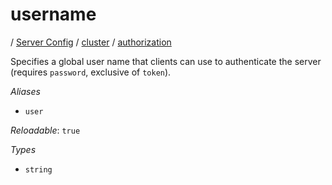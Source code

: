 # username

/ [Server Config](/ref/config/index.md) / [cluster](/ref/config/cluster/index.md) / [authorization](/ref/config/cluster/authorization/index.md) 

Specifies a global user name that clients can use to authenticate
the server (requires `password`, exclusive of `token`).

*Aliases*

- `user`


*Reloadable*: `true`

*Types*

- `string`


